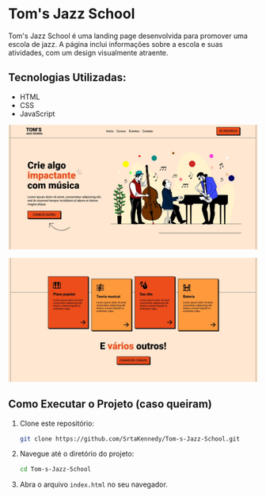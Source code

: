 # Tom's Jazz School

Tom's Jazz School é uma landing page desenvolvida para promover uma escola de jazz. A página inclui informações sobre a escola e suas atividades, com um design visualmente atraente.

## Tecnologias Utilizadas:
- HTML
- CSS
- JavaScript

![parte1](foto.jpg)

![parte2](foto2.jpg)

## Como Executar o Projeto (caso queiram)
1. Clone este repositório:
   ```sh
   git clone https://github.com/SrtaKennedy/Tom-s-Jazz-School.git
   ```
2. Navegue até o diretório do projeto:
   ```sh
   cd Tom-s-Jazz-School
   ```
3. Abra o arquivo `index.html` no seu navegador.